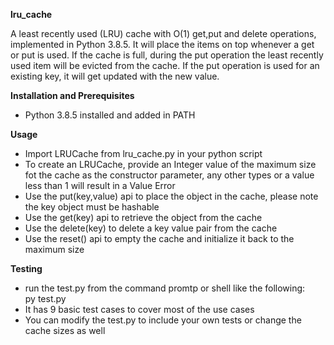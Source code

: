 <b>lru_cache</b>

A least recently used (LRU) cache with O(1) get,put and delete operations, implemented in Python 3.8.5. It will place the
items on top whenever a get or put is used. If the cache is full, during the put operation the least recently used item will be
evicted from the cache. If the put operation is used for an existing key, it will get updated with the new value.


<b>Installation and Prerequisites</b>
- Python 3.8.5 installed and added in PATH

<b>Usage</b>
- Import LRUCache from lru_cache.py in your python script
- To create an LRUCache, provide an Integer value of the maximum size fot the cache as the constructor parameter, any other types or a value less than 1 will result in a Value Error
- Use the put(key,value) api to place the object in the cache, please note the key object must be hashable
- Use the get(key) api to retrieve the object from the cache
- Use the delete(key) to delete a key value pair from the cache
- Use the reset() api to empty the cache and initialize it back to the maximum size

<b>Testing</b>
- run the test.py from the command promtp or shell like the following:
	 </br>py test.py
- It has 9 basic test cases to cover most of the use cases
- You can modify the test.py to include your own tests or change the cache sizes as well
